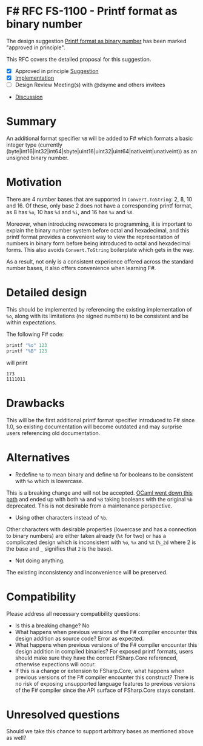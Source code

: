 # F# RFC FS-1100 - Printf format as binary number

The design suggestion [Printf format as binary number](https://github.com/fsharp/fslang-suggestions/issues/1008) has been marked "approved in principle".

This RFC covers the detailed proposal for this suggestion.

- [x] Approved in principle [Suggestion](https://github.com/fsharp/fslang-suggestions/issues/1008)
- [x] [Implementation](https://github.com/dotnet/fsharp/pull/11603)
- [ ] Design Review Meeting(s) with @dsyme and others invitees
- [Discussion](https://github.com/fsharp/fslang-design/discussions/568)

# Summary

An additional format specifier `%B` will be added to F# which formats a basic integer type
(currently (byte|int16|int32|int64|sbyte|uint16|uint32|uint64|nativeint|unativeint))
as an unsigned binary number.

# Motivation

There are 4 number bases that are supported in `Convert.ToString`: 2, 8, 10 and 16.
Of these, only base 2 does not have a corresponding printf format, as 8 has `%o`,
10 has `%d` and `%i`, and 16 has `%x` and `%X`.

Moreover, when introducing newcomers to programming, it is important to explain the
binary number system before octal and hexadecimal, and this printf format provides
a convenient way to view the representation of numbers in binary form before being
introduced to octal and hexadecimal forms. This also avoids `Convert.ToString` boilerplate
which gets in the way.

As a result, not only is a consistent experience offered across the standard number bases,
it also offers convenience when learning F#.

# Detailed design

This should be implemented by referencing the existing implementation of `%o`, along with
its limitations (no signed numbers) to be consistent and be within expectations.

The following F# code:

```fs
printf "%o" 123
printf "%B" 123
```

will print

```
173
1111011
```

# Drawbacks

This will be the first additional printf format specifier introduced to F# since 1.0, so
existing documentation will become outdated and may surprise users referencing old
documentation.

# Alternatives

- Redefine `%b` to mean binary and define `%B` for booleans to be consistent with `%o` which is lowercase.

This is a breaking change and will not be accepted. [OCaml went down this path](https://stackoverflow.com/a/39965066)
and ended up with both `%b` and `%B` taking booleans with the original `%b` deprecated.
This is not desirable from a maintenance perspective. 

- Using other characters instead of `%b`.

Other characters with desirable properties (lowercase and has a connection to binary numbers)
are either taken already (`%t` for two) or has a complicated design which is inconsistent with
`%o`, `%x` and `%X` (`%_2d` where 2 is the base and `_` signifies that `2` is the base).

- Not doing anything.

The existing inconsistency and inconvenience will be preserved.

# Compatibility

Please address all necessary compatibility questions:

* Is this a breaking change? No
* What happens when previous versions of the F# compiler encounter this design addition as source code? Error as expected.
* What happens when previous versions of the F# compiler encounter this design addition in compiled binaries?
  For exposed printf formats, users should make sure they have the correct FSharp.Core referenced, otherwise expections will occur.
* If this is a change or extension to FSharp.Core, what happens when previous versions of the F# compiler encounter this construct?
  There is no risk of exposing unsupported language features to previous versions of the F# compiler since the API surface of FSharp.Core stays constant.


# Unresolved questions

Should we take this chance to support arbitrary bases as mentioned above as well?
